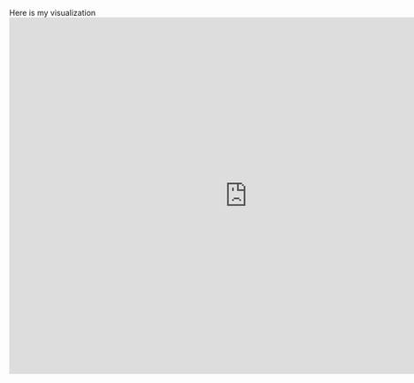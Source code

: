 Here is my visualization <iframe src="https://data.oecd.org/chart/6BlW" width="860" height="645" style="border: 0" mozallowfullscreen="true" webkitallowfullscreen="true" allowfullscreen="true"><a href="https://data.oecd.org/chart/6BlW" target="_blank">OECD Chart: General government debt, Total, % of GDP, Annual, 2017</a></iframe>
